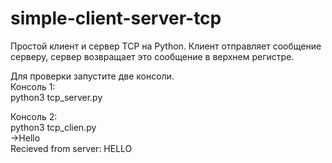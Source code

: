 # simple-client-server-tcp
Простой клиент и сервер TCP на Python. Клиент отправляет сообщение серверу, сервер возвращает это сообщение в верхнем регистре.

Для проверки запустите две консоли.  
Консоль 1:  
    python3 tcp_server.py  

Консоль 2:  
    python3 tcp_clien.py  
    ->Hello  
    Recieved from server: HELLO  


